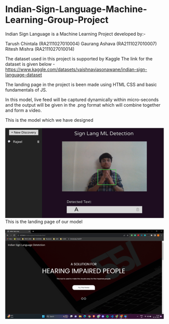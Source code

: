 # Indian-Sign-Language-Machine-Learning-Group-Project

Indian Sign Language is a Machine Learning Project developed by:-

Tarush Chintala (RA2111027010004)
Gaurang Ashava (RA2111027010007)
Ritesh Mishra (RA2111027010014)
<br>

The dataset used in this project is supported by Kaggle 
The link for the dataset is given below - <href> https://www.kaggle.com/datasets/vaishnaviasonawane/indian-sign-language-dataset </href>

The landing page in the project is been made using HTML CSS and basic fundamentals of JS.

In this model, live feed will be captured dynamically within micro-seconds and the output will be given in the .png format which will combine together and form a video.

This is the model which we have designed
<br>
<br>
<img src="images/Temp.jpg" alt="Design">
<br>
This is the landing page of our model 
<br>
<br>
<img src="images/Temp2.png" alt="Website">
<br>
